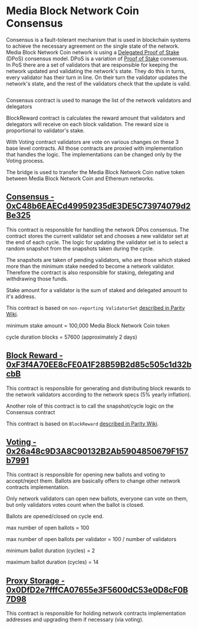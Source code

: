 # Media Block Network Coin Consensus

Consensus is a fault-tolerant mechanism that is used in blockchain systems to achieve the necessary agreement on the single state of the network. Media Block Network Coin network is using a [Delegated Proof of Stake](https://en.bitcoinwiki.org/wiki/DPoS) (DPoS) consensus model. DPoS is a variation of [Proof of Stake](https://en.bitcoinwiki.org/wiki/Proof-of-stake) consensus. In PoS there are a set of validators that are responsible for keeping the network updated and validating the network's state. They do this in turns, every validator has their turn in line. On their turn the validator updates the network's state, and the rest of the validators check that the update is valid.

![]()

Consensus contract is used to manage the list of the network validators and delegators

BlockReward contract is calculates the reward amount that validators and delegators will receive on each block validation. The reward size is proportional to validator's stake.

With Voting contract validators are vote on various changes on these 3 base level contracts. All those contracts are proxied with implementation that handles the logic. The implementations can be changed only by the Voting process.&#x20;

The bridge is used to transfer the Media Block Network Coin native token between Media Block Network Coin and Ethereum networks.&#x20;

## [Consensus - 0xC48b6EAECd49959235dE3DE5C73974079d2Be325](https://testnet.payscan.live/address/0xC48b6EAECd49959235dE3DE5C73974079d2Be325)

This contract is responsible for handling the network DPos consensus. The contract stores the current validator set and chooses a new validator set at the end of each cycle. The logic for updating the validator set is to select a random snapshot from the snapshots taken during the cycle.

The snapshots are taken of pending validators, who are those which staked more than the minimum stake needed to become a network validator. Therefore the contract is also responsible for staking, delegating and withdrawing those funds.

Stake amount for a validator is the sum of staked and delegated amount to it's address.

This contract is based on `non-reporting ValidatorSet` [described in Parity Wiki](https://wiki.parity.live/Validator-Set.html#non-reporting-contract).

minimum stake amount = 100,000 Media Block Network Coin token

cycle duration blocks = 57600 (approximately 2 days)

## [Block Reward - 0xF3f4A70EE8cFE0A1F28B59B2d85c505c1d32bcbB](https://testnet.payscan.live/address/0xF3f4A70EE8cFE0A1F28B59B2d85c505c1d32bcbB)

This contract is responsible for generating and distributing block rewards to the network validators according to the network specs (5% yearly inflation).

Another role of this contract is to call the snapshot/cycle logic on the Consensus contract

This contract is based on `BlockReward` [described in Parity Wiki](https://wiki.parity.live/Block-Reward-Contract).

## [Voting - 0x26a48c9D3A8C90132B2Ab5904850679F157b7991]()

This contract is responsible for opening new ballots and voting to accept/reject them. Ballots are basically offers to change other network contracts implementation.

Only network validators can open new ballots, everyone can vote on them, but only validators votes count when the ballot is closed.

Ballots are opened/closed on cycle end.

max number of open ballots = 100

max number of open ballots per validator = 100 / number of validators

minimum ballot duration (cycles) = 2

maximum ballot duration (cycles) = 14

## [Proxy Storage - 0x0DfD2e7fffCA07655e3F5600dC53e0D8cF0B7D98]()

This contract is responsible for holding network contracts implementation addresses and upgrading them if necessary (via voting).
